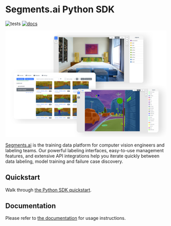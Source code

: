 # Segments.ai Python SDK

![tests](https://github.com/segments-ai/python-sdk-improvements/actions/workflows/tests.yaml/badge.svg)
[![docs](https://readthedocs.org/projects/segments-python-sdk/badge/?version=latest)](https://segments-python-sdk.readthedocs.io/en/latest/?badge=latest)

![](assets/overview.png)

[Segments.ai](https://segments.ai/) is the training data platform for computer vision engineers and labeling teams. Our powerful labeling interfaces, easy-to-use management features, and extensive API integrations help you iterate quickly between data labeling, model training and failure case discovery.

## Quickstart

Walk through [the Python SDK quickstart](https://docs.segments.ai/tutorials/python-sdk-quickstart).

## Documentation

Please refer to [the documentation](http://segments-python-sdk.rtfd.io/) for usage instructions.
